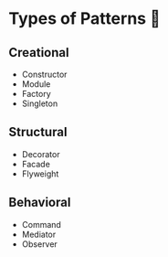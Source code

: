 # Types of Patterns 🤔

## Creational
*   Constructor
*   Module
*   Factory
*   Singleton

## Structural
*   Decorator
*   Facade
*   Flyweight


## Behavioral
*   Command
*   Mediator
*   Observer
